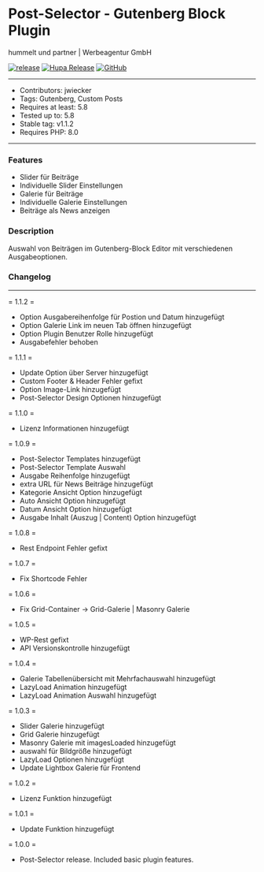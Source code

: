 # Post-Selector - Gutenberg Block Plugin 
hummelt und partner | Werbeagentur GmbH

[![release](https://img.shields.io/github/v/release/team-hummelt/wp-post-selector)](https://github.com/team-hummelt/wp-post-selector)
[![Hupa Release](https://img.shields.io/github/release-date/team-hummelt/wp-post-selector)](https://github.com/team-hummelt/wp-post-selector/releases/latest)
[![GitHub](https://img.shields.io/github/license/team-hummelt/wp-post-selector)](https://github.com/team-hummelt/wp-post-selector/blob/master/LICENSE.txt)

***
* Contributors: jwiecker
* Tags: Gutenberg, Custom Posts
* Requires at least: 5.8
* Tested up to: 5.8
* Stable tag: v1.1.2
* Requires PHP: 8.0

***
### Features
* Slider für Beiträge
* Individuelle Slider Einstellungen
* Galerie für Beiträge
* Individuelle Galerie Einstellungen
* Beiträge als News anzeigen

### Description
Auswahl von Beiträgen im Gutenberg-Block Editor mit verschiedenen Ausgabeoptionen.

### Changelog

***
= 1.1.2 =
* Option Ausgabereihenfolge für Postion und Datum hinzugefügt
* Option Galerie Link im neuen Tab öffnen hinzugefügt
* Option Plugin Benutzer Rolle hinzugefügt
* Ausgabefehler behoben

= 1.1.1 =
* Update Option über Server hinzugefügt
* Custom Footer & Header Fehler gefixt
* Option Image-Link hinzugefügt
* Post-Selector Design Optionen hinzugefügt

= 1.1.0 =
* Lizenz Informationen hinzugefügt

= 1.0.9 =
* Post-Selector Templates hinzugefügt
* Post-Selector Template Auswahl
* Ausgabe Reihenfolge hinzugefügt
* extra URL für News Beiträge hinzugefügt
* Kategorie Ansicht Option hinzugefügt
* Auto Ansicht Option hinzugefügt
* Datum Ansicht Option hinzugefügt
* Ausgabe Inhalt (Auszug | Content) Option hinzugefügt

= 1.0.8 =
* Rest Endpoint Fehler gefixt

= 1.0.7 =
* Fix Shortcode Fehler

= 1.0.6 =
* Fix Grid-Container -> Grid-Galerie | Masonry Galerie

= 1.0.5 =
* WP-Rest gefixt
* API Versionskontrolle hinzugefügt


= 1.0.4 =
* Galerie Tabellenübersicht mit Mehrfachauswahl hinzugefügt
* LazyLoad Animation hinzugefügt
* LazyLoad Animation Auswahl hinzugefügt

= 1.0.3 =
* Slider Galerie hinzugefügt
* Grid Galerie hinzugefügt
* Masonry Galerie mit imagesLoaded hinzugefügt
* auswahl für Bildgröße hinzugefügt
* LazyLoad Optionen hinzugefügt
* Update Lightbox Galerie für Frontend

= 1.0.2 =
* Lizenz Funktion hinzugefügt

= 1.0.1 =
* Update Funktion hinzugefügt

= 1.0.0 =
* Post-Selector release. Included basic plugin features.

